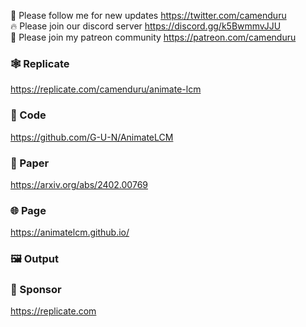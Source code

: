 🐣 Please follow me for new updates https://twitter.com/camenduru <br />
🔥 Please join our discord server https://discord.gg/k5BwmmvJJU <br />
🥳 Please join my patreon community https://patreon.com/camenduru <br />

### 🕸 Replicate
https://replicate.com/camenduru/animate-lcm

### 🧬 Code
https://github.com/G-U-N/AnimateLCM

### 📄 Paper
https://arxiv.org/abs/2402.00769

### 🌐 Page
https://animatelcm.github.io/

### 🖼 Output


### 🏢 Sponsor
https://replicate.com
